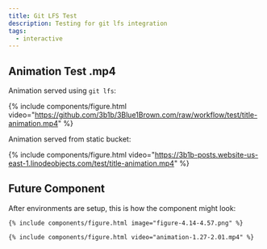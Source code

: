 ```yaml
---
title: Git LFS Test
description: Testing for git lfs integration
tags:
  - interactive
---
```


## Animation Test .mp4

Animation served using `git lfs`:

{% include components/figure.html video="https://github.com/3b1b/3Blue1Brown.com/raw/workflow/test/title-animation.mp4" %}

Animation served from static bucket:

{% include components/figure.html video="https://3b1b-posts.website-us-east-1.linodeobjects.com/test/title-animation.mp4" %}

## Future Component

After environments are setup, this is how the component might look:

```
{% include components/figure.html image="figure-4.14-4.57.png" %}
```

```
{% include components/figure.html video="animation-1.27-2.01.mp4" %}
```